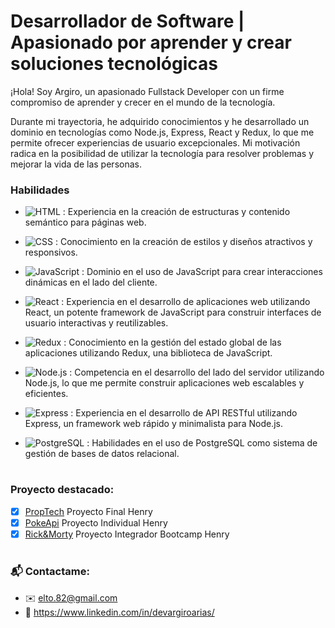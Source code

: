 # Desarrollador de Software | Apasionado por aprender y crear soluciones tecnológicas

¡Hola! Soy Argiro, un apasionado Fullstack Developer con un firme compromiso de aprender y crecer en el mundo de la tecnología.

Durante mi trayectoria, he adquirido conocimientos y he desarrollado un dominio en tecnologías como Node.js, Express, React y Redux, lo que me permite ofrecer experiencias de usuario excepcionales. Mi motivación radica en la posibilidad de utilizar la tecnología para resolver problemas y mejorar la vida de las personas.

### Habilidades
- ![HTML](https://camo.githubusercontent.com/a3cfc2277b8d45612dbe8c1777569a6e151138d0a7ec5069ef44ef4212083e89/68747470733a2f2f696d672e736869656c64732e696f2f62616467652f2d48544d4c2d4533344632363f7374796c653d666f722d7468652d6261646765266c6f676f3d68746d6c35266c6f676f436f6c6f723d464146414641) : Experiencia en la creación de estructuras y contenido semántico para páginas web.
- ![CSS](https://camo.githubusercontent.com/b77c185c9633c7bc53e4ebf5f3ba965a1f6f7240f95f7a92bfe541ca287a5fc0/68747470733a2f2f696d672e736869656c64732e696f2f62616467652f2d4353532d3135373242363f7374796c653d666f722d7468652d6261646765266c6f676f3d63737333266c6f676f436f6c6f723d464146414641) : Conocimiento en la creación de estilos y diseños atractivos y responsivos.
- ![JavaScript](https://camo.githubusercontent.com/27e2f2e928d2690455a3f443726546bdf82728f4da7626530c424c73b2ba4c70/68747470733a2f2f696d672e736869656c64732e696f2f62616467652f2d4a6176615363726970742d4637444631453f7374796c653d666f722d7468652d6261646765266c6f676f3d6a617661736372697074266c6f676f436f6c6f723d333333) : Dominio en el uso de JavaScript para crear interacciones dinámicas en el lado del cliente.

- ![React](https://camo.githubusercontent.com/b1878dab23dbcba17ae8e168afb9159fb999415b5cdd3ece6bdd3b04913e4b7b/68747470733a2f2f696d672e736869656c64732e696f2f62616467652f2d52656163742d3631444146423f7374796c653d666f722d7468652d6261646765266c6f676f3d7265616374266c6f676f436f6c6f723d333333) : Experiencia en el desarrollo de aplicaciones web utilizando React, un potente framework de JavaScript para construir interfaces de usuario interactivas y reutilizables.
- ![Redux](https://camo.githubusercontent.com/5354595cf551ac215bb44a7bf3fbcd856fa439706a782b82d85b08095dd633c8/68747470733a2f2f696d672e736869656c64732e696f2f62616467652f2d52656475782d3736344142433f7374796c653d666f722d7468652d6261646765266c6f676f3d7265647578266c6f676f436f6c6f723d464146414641) : Conocimiento en la gestión del estado global de las aplicaciones utilizando Redux, una biblioteca de JavaScript.
- ![Node.js](https://camo.githubusercontent.com/5e8524e45c0fb68896e10b88ff107cc03b5e522413f8deaa83fc8a6cec3917ad/68747470733a2f2f696d672e736869656c64732e696f2f62616467652f2d4e6f64652e6a732d3333393933333f7374796c653d666f722d7468652d6261646765266c6f676f3d6e6f64652e6a73266c6f676f436f6c6f723d464146414641) : Competencia en el desarrollo del lado del servidor utilizando Node.js, lo que me permite construir aplicaciones web escalables y eficientes.
- ![Express](https://camo.githubusercontent.com/4972eecf13804bbd6e7f1a50d57aa2f09f48e7d12d2e06b8815005e801b388ad/68747470733a2f2f696d672e736869656c64732e696f2f62616467652f2d457870726573732d4641464146413f7374796c653d666f722d7468652d6261646765266c6f676f3d65787072657373266c6f676f436f6c6f723d333333) : Experiencia en el desarrollo de API RESTful utilizando Express, un framework web rápido y minimalista para Node.js.
- ![PostgreSQL](https://camo.githubusercontent.com/a1e94b6f031904700cd77d46170fe9a4bf56b9f5ae0919364a582b438f164646/68747470733a2f2f696d672e736869656c64732e696f2f62616467652f2d506f737467726553514c2d3030363461353f7374796c653d666f722d7468652d6261646765266c6f676f3d706f737467726573716c266c6f676f436f6c6f723d464146414641) : Habilidades en el uso de PostgreSQL como sistema de gestión de bases de datos relacional.
#
### Proyecto destacado:


- [x] [PropTech](https://github.com/HenryAzz/proyectonuevo) Proyecto Final Henry
- [x] [PokeApi](https://github.com/elto82/PI-Henry-Pokemon) Proyecto Individual Henry
- [x] [Rick&Morty](https://github.com/elto82/rick-and-morty) Proyecto Integrador Bootcamp Henry
#
### 📬 Contactame:
- ✉️ elto.82@gmail.com
- 📌 https://www.linkedin.com/in/devargiroarias/